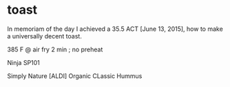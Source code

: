 # toast

In memoriam of the day I achieved a 35.5 ACT [June 13, 2015],
how to make a universally decent toast. 

385 F @ air fry 2 min ; no preheat

Ninja SP101

Simply Nature [ALDI] Organic CLassic Hummus
